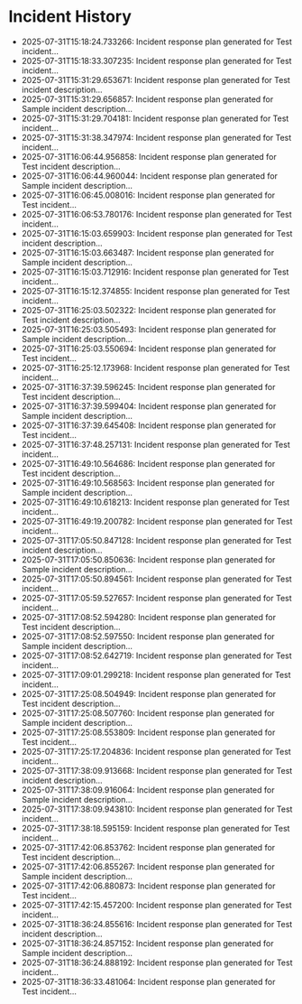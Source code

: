 # Incident History

- 2025-07-31T15:18:24.733266: Incident response plan generated for Test incident...
- 2025-07-31T15:18:33.307235: Incident response plan generated for Test incident...
- 2025-07-31T15:31:29.653671: Incident response plan generated for Test incident description...
- 2025-07-31T15:31:29.656857: Incident response plan generated for Sample incident description...
- 2025-07-31T15:31:29.704181: Incident response plan generated for Test incident...
- 2025-07-31T15:31:38.347974: Incident response plan generated for Test incident...
- 2025-07-31T16:06:44.956858: Incident response plan generated for Test incident description...
- 2025-07-31T16:06:44.960044: Incident response plan generated for Sample incident description...
- 2025-07-31T16:06:45.008016: Incident response plan generated for Test incident...
- 2025-07-31T16:06:53.780176: Incident response plan generated for Test incident...
- 2025-07-31T16:15:03.659903: Incident response plan generated for Test incident description...
- 2025-07-31T16:15:03.663487: Incident response plan generated for Sample incident description...
- 2025-07-31T16:15:03.712916: Incident response plan generated for Test incident...
- 2025-07-31T16:15:12.374855: Incident response plan generated for Test incident...
- 2025-07-31T16:25:03.502322: Incident response plan generated for Test incident description...
- 2025-07-31T16:25:03.505493: Incident response plan generated for Sample incident description...
- 2025-07-31T16:25:03.550694: Incident response plan generated for Test incident...
- 2025-07-31T16:25:12.173968: Incident response plan generated for Test incident...
- 2025-07-31T16:37:39.596245: Incident response plan generated for Test incident description...
- 2025-07-31T16:37:39.599404: Incident response plan generated for Sample incident description...
- 2025-07-31T16:37:39.645408: Incident response plan generated for Test incident...
- 2025-07-31T16:37:48.257131: Incident response plan generated for Test incident...
- 2025-07-31T16:49:10.564686: Incident response plan generated for Test incident description...
- 2025-07-31T16:49:10.568563: Incident response plan generated for Sample incident description...
- 2025-07-31T16:49:10.618213: Incident response plan generated for Test incident...
- 2025-07-31T16:49:19.200782: Incident response plan generated for Test incident...
- 2025-07-31T17:05:50.847128: Incident response plan generated for Test incident description...
- 2025-07-31T17:05:50.850636: Incident response plan generated for Sample incident description...
- 2025-07-31T17:05:50.894561: Incident response plan generated for Test incident...
- 2025-07-31T17:05:59.527657: Incident response plan generated for Test incident...
- 2025-07-31T17:08:52.594280: Incident response plan generated for Test incident description...
- 2025-07-31T17:08:52.597550: Incident response plan generated for Sample incident description...
- 2025-07-31T17:08:52.642719: Incident response plan generated for Test incident...
- 2025-07-31T17:09:01.299218: Incident response plan generated for Test incident...
- 2025-07-31T17:25:08.504949: Incident response plan generated for Test incident description...
- 2025-07-31T17:25:08.507760: Incident response plan generated for Sample incident description...
- 2025-07-31T17:25:08.553809: Incident response plan generated for Test incident...
- 2025-07-31T17:25:17.204836: Incident response plan generated for Test incident...
- 2025-07-31T17:38:09.913668: Incident response plan generated for Test incident description...
- 2025-07-31T17:38:09.916064: Incident response plan generated for Sample incident description...
- 2025-07-31T17:38:09.943810: Incident response plan generated for Test incident...
- 2025-07-31T17:38:18.595159: Incident response plan generated for Test incident...
- 2025-07-31T17:42:06.853762: Incident response plan generated for Test incident description...
- 2025-07-31T17:42:06.855267: Incident response plan generated for Sample incident description...
- 2025-07-31T17:42:06.880873: Incident response plan generated for Test incident...
- 2025-07-31T17:42:15.457200: Incident response plan generated for Test incident...
- 2025-07-31T18:36:24.855616: Incident response plan generated for Test incident description...
- 2025-07-31T18:36:24.857152: Incident response plan generated for Sample incident description...
- 2025-07-31T18:36:24.888192: Incident response plan generated for Test incident...
- 2025-07-31T18:36:33.481064: Incident response plan generated for Test incident...
